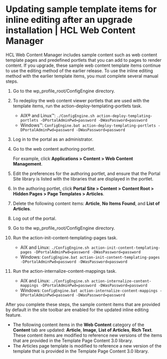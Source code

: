 # Updating sample template items for inline editing after an upgrade installation \| HCL Web Content Manager

HCL Web Content Manager includes sample content such as web content template pages and predefined portlets that you can add to pages to render content. If you upgrade, these sample web content template items continue to use the editing method of the earlier release. To use the inline editing method with the earlier template items, you must complete several manual steps.

1.  Go to the wp_profile_root/ConfigEngine directory.

2.  To redeploy the web content viewer portlets that are used with the template items, run the action-deploy-templating-portlets task.

    -   AIX® and Linux™: `./ConfigEngine.sh action-deploy-templating-portlets -DPortalAdminPwd=password -DWasPassword=password`
    -   Windows™: `ConfigEngine.bat action-deploy-templating-portlets -DPortalAdminPwd=password -DWasPassword=password`

3.  Log in to the portal as an administrator.

4.  Go to the web content authoring portlet.

    For example, click **Applications > Content > Web Content Management**.

5.  Edit the preferences for the authoring portlet, and ensure that the Portal Site library is listed with the libraries that are displayed in the portlet.

6.  In the authoring portlet, click **Portal Site > Content > Content Root > Hidden Pages > Page Templates > Articles**.

7.  Delete the following content items: **Article**, **No Items Found**, and **List of Articles**.

8.  Log out of the portal.

9.  Go to the wp_profile_root/ConfigEngine directory.

10. Run the action-init-content-templating-pages task.

    -   AIX and Linux: `./ConfigEngine.sh action-init-content-templating-pages -DPortalAdminPwd=password -DWasPassword=password`
    -   Windows: `ConfigEngine.bat action-init-content-templating-pages -DPortalAdminPwd=password -DWasPassword=password`

11. Run the action-internalize-content-mappings task.

    -   AIX and Linux: `./ConfigEngine.sh action-internalize-content-mappings -DPortalAdminPwd=password -DWasPassword=password`
    -   Windows: `ConfigEngine.bat action-internalize-content-mappings -DPortalAdminPwd=password -DWasPassword=password`

After you complete these steps, the sample content items that are provided by default in the site toolbar are enabled for the updated inline editing feature.

-   The following content items in the **Web Content** category of the **Content** tab are updated: **Article**, **Image**, **List of Articles**, **Rich Text**. These content items are modified to reference new versions of the items that are provided in the Template Page Content 3.0 library.
-   The Articles page template is modified to reference a new version of the template that is provided in the Template Page Content 3.0 library.


